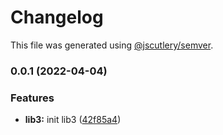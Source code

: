 # Changelog

This file was generated using [@jscutlery/semver](https://github.com/jscutlery/semver).

### 0.0.1 (2022-04-04)


### Features

* **lib3:** init lib3 ([42f85a4](https://github.com/rostyk-begey/nx-sandbox/commit/42f85a4583cd004f55f6c1bd408b6c9ac2573846))
